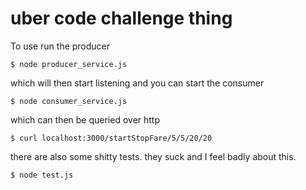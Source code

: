 # uber code challenge thing

To use run the producer

```
$ node producer_service.js
```

which will then start listening and you can start the consumer

```
$ node consumer_service.js
```

which can then be queried over http

```
$ curl localhost:3000/startStopFare/5/5/20/20
```

there are also some shitty tests. they suck and I feel badly about this.

```
$ node test.js
```


